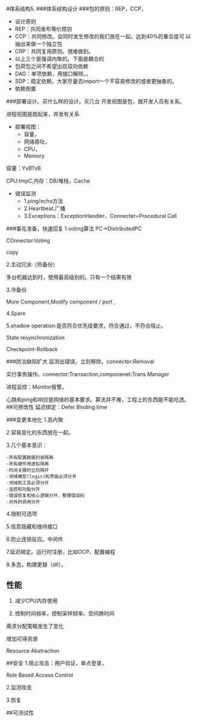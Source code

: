 #体系结构5.
###体系结构设计
###包的原则：REP，CCP，
- 设计原则	
 - REP：共同发布等价原则
 - CCP：共同修改。会同时发生修改的我们放在一起。达到40%的重合度可  以抽出来做一个独立包
 - CRP：共同复用原则。很难做到。
 - 以上三个是强调内聚的。下面是耦合的
 - 包荷包之间不希望出现双向依赖
 - DAG：单项依赖，用接口解除。。
 - SDP：稳定依赖。大家尽量去import一个不容易修改的或者更抽象的。
 - 依赖倒置

###部署设计。买什么样的设计。买几台
开发视图是包，跟开发人员有关系。

进程视图是跑起来，并发有关系

- 部署视图：
	- 容量，
	- 网络吞吐，
	- CPU，
	- Memory

容量：YxBTxB

CPU:tmpC,内存：DB/堆栈，Cache

- 错误监测
  	- 1.ping/echo方法
  	- 2.Heartbeat.广播
	- 3.Exceptions：ExceptionHandler，Connecter=Procedural Call

###事先准备，快速回复
1.voting算法
PC->DistributedPC   

COnnector:Voting

copy

2.主动冗余（热备份）

多台机器达到时，使用最高级别的。只有一个结果有效

3.冷备份

More Component,Modify component / port ,

4.Spare

5.shadow operation:是否符合优先级要求，符合通过，不符合阻止。

State resynchronization

Checkpoint-Rollback

###防治缺陷扩大
监测出错误，立刻移除。connector:Removal

实行事务操作。connector:Transaction,componenet:Trans Manager

进程监控：Monitor报警。

心跳和ping和响应是网络的基本要求。算法并不难，工程上的东西能不能吃透。
##可修改性
延迟绑定：Defer Binding time

###变更本地化
1.高内聚

2.容易变化的东西放在一起。

3.几个基本意识：
	
	-所有配置数据封装隔离
	-所有硬件用虚拟隔离
	-时间关键的立刻隔开
	-领域模型(logic)和界面必须分开
	-领域和工具必须分开
	-监控和功能分开
	-错误恢复和核心逻辑分开，整理错误码
	-对外的调用分开
4.限制可选项

5.信息隐藏和维持接口

6.防止连锁反应。中间件

7.延迟绑定。运行时注册，比如OCP，配置编程

8.多态，构建更替（dll），

## 性能
1. 减少CPU内存使用

2. 控制时间频率，控制采样频率。空间换时间

需求分配策略发生了变化

增加可得资源

Resource Abstraction

##安全
1.阻止攻击：用户验证，单点登录，

Role Based Access Control

2.监测攻击

3.恢复

##可测试性
